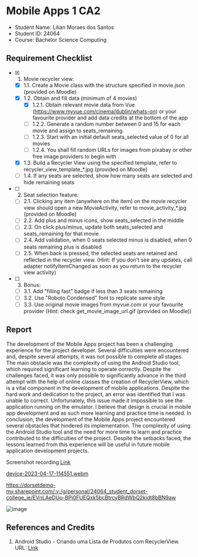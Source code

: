# Mobile Apps 1 CA2

- Student Name: Lilian Moraes dos Santos
- Student ID: 24064
- Course: Bachelor Science Computing

## Requirement Checklist

- [x] 1. Movie recycler view:
    - [x] 1.1. Create a Movie class with the structure specified in movie.json (provided on Moodle)
    - [x] 1.2. Obtain and fill data (minimum of 4 movies)
        - [x] 1.2.1. Obtain relevant movie data from Vue (https://www.myvue.com/cinema/dublin/whats-on) or your favourite provider and add data credits at the bottom of the app
        - [ ] 1.2.2. Generate a random number between 0 and 15 for each movie and assign to seats_remaining
        - [ ] 1.2.3. Start with an initial default seats_selected value of 0 for all movies
        - [ ] 1.2.4. You shall fill random URLs for images from pixabay or other free image providers to begin with
    - [x] 1.3. Build a Recycler View using the specified template, refer to recycler_view_template_*.jpg (provided on Moodle)
    - [ ] 1.4. If any seats are selected, show how many seats are selected and hide remaining seats
- [ ] 2. Seat selection feature:
    - [ ] 2.1. Clicking any item (anywhere on the item) on the movie recycler view should open a new MovieActivity, refer to movie_activity_*.jpg (provided on Moodle)
    - [ ] 2.2. Add plus and minus icons, show seats_selected in the middle
    - [ ] 2.3. On click plus/minus, update both seats_selected and seats_remaining for that movie
    - [ ] 2.4. Add validation, when 0 seats selected minus is disabled, when 0 seats remaining plus is disabled
    - [ ] 2.5. When back is pressed, the selected seats are retained and reflected in the recycler view. (Hint: If you don’t see any updates, call adapter notifyItemChanged as soon as you return to the recycler view activity)
- [ ] 3. Bonus:
    - [ ] 3.1. Add "filling fast" badge if less than 3 seats remaining
    - [ ] 3.2. Use "Roboto Condensed" font to replicate same style
    - [ ] 3.3. Use original movie images from myvue.com or your favourite provider (Hint: check get_movie_image_url.gif (provided on Moodle))

## Report

The development of the Mobile Apps project has been a challenging experience for the project developer. Several difficulties were encountered and, despite several attempts, it was not possible to complete all stages. The main obstacle was the complexity of using the Android Studio tool, which required significant learning to operate correctly.
Despite the challenges faced, it was only possible to significantly advance in the third attempt with the help of online classes the creation of RecyclerView, which is a vital component in the development of mobile applications.
Despite the hard work and dedication to the project, an error was identified that I was unable to correct. Unfortunately, this issue made it impossible to see the application running on the emulator.
I believe that design is crucial in mobile app development and as such more learning and practice time is needed.
In conclusion, the development of the Mobile Apps project encountered several obstacles that hindered its implementation. The complexity of using the Android Studio tool and the need for more time to learn and practice contributed to the difficulties of the project. Despite the setbacks faced, the lessons learned from this experience will be useful in future mobile application development projects.

Screenshot recording
[Link](https://dorsetdemo-my.sharepoint.com/:v:/g/personal/24064_student_dorset-college_ie/EVnLAeDUo-BPi0FUEQxk5bcBtrcyBRdWbQ2kidt8bBN9aw?e=RVAcgC)

[device-2023-04-17-114551.webm](https://github.com/lilimoraes/MobileApp_Movie/assets/108881413/665aeac1-220c-44fb-a14a-fae8d3a561bb)

https://dorsetdemo-my.sharepoint.com/:v:/g/personal/24064_student_dorset-college_ie/EVnLAeDUo-BPi0FUEQxk5bcBtrcyBRdWbQ2kidt8bBN9aw

![image](https://github.com/lilimoraes/MobileApp_Movie/assets/108881413/eae32b2b-6eb2-43c3-ac1e-944e0ec45c4c)


## References and Credits

1. Android Studio - Criando uma Lista de Produtos com RecyclerView. URL: [Link](https://www.youtube.com/watch?v=UT4b6mWeL4A)

